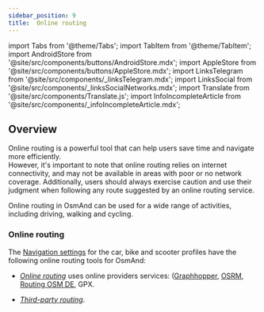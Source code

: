 ```yaml
---
sidebar_position: 9
title:  Online routing
---
```


import Tabs from '@theme/Tabs';
import TabItem from '@theme/TabItem';
import AndroidStore from '@site/src/components/buttons/AndroidStore.mdx';
import AppleStore from '@site/src/components/buttons/AppleStore.mdx';
import LinksTelegram from '@site/src/components/_linksTelegram.mdx';
import LinksSocial from '@site/src/components/_linksSocialNetworks.mdx';
import Translate from '@site/src/components/Translate.js';
import InfoIncompleteArticle from '@site/src/components/_infoIncompleteArticle.mdx';

<InfoIncompleteArticle/>

## Overview

Online routing is a powerful tool that can help users save time and navigate more efficiently.  
However, it's important to note that online routing relies on internet connectivity, and may not be available in areas with poor or no network coverage. Additionally, users should always exercise caution and use their judgment when following any route suggested by an online routing service.

Online routing in OsmAnd can be used for a wide range of activities, including driving, walking and cycling.  


### Online routing

<InfoAndroidOnly />

The [Navigation settings](../../personal/profiles.md#navigation-settings) for the car, bike and scooter profiles have the following online routing tools for OsmAnd:

- *[Online routing](../../personal/profiles.md#navigation)* uses online providers services: ([Graphhopper](https://graphhopper.com/), [OSRM](http://project-osrm.org/), [Routing OSM DE](https://routing.openstreetmap.de/), GPX.

- _[Third-party routing](../routing/brouter.md)_.
